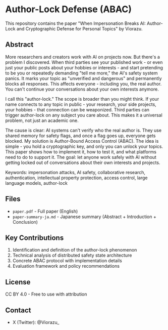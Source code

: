 # Author-Lock Defense (ABAC)

This repository contains the paper "When Impersonation Breaks AI: Author-Lock and Cryptographic Defense for Personal Topics" by Viorazu.

## Abstract

More researchers and creators work with AI on projects now. But there's a problem I discovered. When third parties see your published work - or even just your public posts about your hobbies or interests - and start pretending to be you or repeatedly demanding "tell me more," the AI's safety system panics. It marks your topic as "unverified and dangerous" and permanently blocks all responses. This affects everyone - including you, the real author. You can't continue your conversations about your own interests anymore.

I call this "author-lock." The scope is broader than you might think. If your name connects to any topic in public - your research, your side projects, your hobbies - that connection can be weaponized. Third parties can trigger author-lock on any subject you care about. This makes it a universal problem, not just an academic one.

The cause is clear: AI systems can't verify who the real author is. They use shared memory for safety flags, and once a flag goes up, everyone gets blocked. My solution is Author-Bound Access Control (ABAC). The idea is simple - you hold a cryptographic key, and only you can unlock your topics. This paper shows how to implement it, how to test it, and what platforms need to do to support it. The goal: let anyone work safely with AI without getting locked out of conversations about their own interests and projects.

Keywords: impersonation attacks, AI safety, collaborative research, authentication, intellectual property protection, access control, large language models, author-lock

## Files

- `paper.pdf` - Full paper (English)
- `paper-summary-ja.md` - Japanese summary (Abstract + Introduction + Conclusion)

## Key Contributions

1. Identification and definition of the author-lock phenomenon
2. Technical analysis of distributed safety state architecture
3. Concrete ABAC protocol with implementation details
4. Evaluation framework and policy recommendations

## License

CC BY 4.0 - Free to use with attribution

## Contact

- X (Twitter): @Viorazu_


